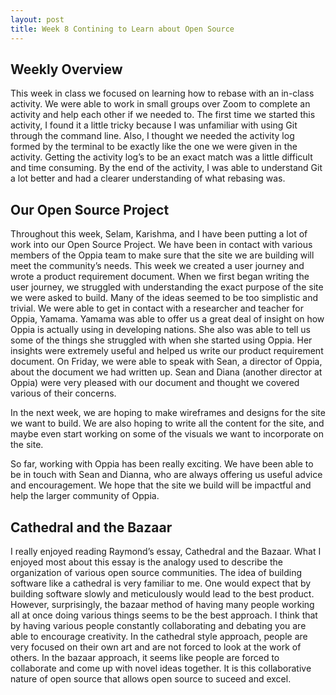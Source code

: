 ```yaml
---
layout: post
title: Week 8 Contining to Learn about Open Source
---
```


Weekly Overview
----------------
This week in class we focused on learning how to rebase with an in-class activity. We were able to work in small groups over Zoom to complete an activity and help each other if we needed to. The first time we started this activity, I found it a little tricky because I was unfamiliar with using Git through the command line. Also, I thought we needed the activity log formed by the terminal to be exactly like the one we were given in the activity. Getting the activity log’s to be an exact match was a little difficult and time consuming. By the end of the activity, I was able to understand Git a lot better and had a clearer understanding of what rebasing was. 

Our Open Source Project
-----------------------
Throughout this week, Selam, Karishma, and I have been putting a lot of work into our Open Source Project. We have been in contact with various members of the Oppia team to make sure that the site we are building will meet the community’s needs. This week we created a user journey and wrote a product requirement document. When we first began writing the user journey, we struggled with understanding the exact purpose of the site we were asked to build. Many of the ideas seemed to be too simplistic and trivial. We were able to get in contact with a researcher and teacher for Oppia, Yamama. Yamama was able to offer us a great deal of insight on how Oppia is actually using in developing nations. She also was able to tell us some of the things she struggled with when she started using Oppia. Her insights were extremely useful and helped us write our product requirement document. On Friday, we were able to speak with Sean, a director of Oppia, about the document we had written up. Sean and Diana (another director at Oppia) were very pleased with our document and thought we covered various of their concerns. 

In the next week, we are hoping to make wireframes and designs for the site we want to build. We are also hoping to write all the content for the site, and maybe even start working on some of the visuals we want to incorporate on the site. 

So far, working with Oppia has been really exciting. We have been able to be in touch with Sean and Dianna, who are always offering us useful advice and encouragement. We hope that the site we build will be impactful and help the larger community of Oppia. 

Cathedral and the Bazaar
-------------------------
I really enjoyed reading Raymond’s essay, Cathedral and the Bazaar. What I enjoyed most about this essay is the analogy used to describe the organization of various open source communities. The idea of building software like a cathedral is very familiar to me. One would expect that by building software slowly and meticulously would lead to the best product. However, surprisingly, the bazaar method of having many people working all at once doing various things seems to be the best approach. I think that by having various people constantly collaborating and debating you are able to encourage creativity. In the cathedral style approach, people are very focused on their own art and are not forced to look at the work of others. In the bazaar approach, it seems like people are forced to collaborate and come up with novel ideas together. It is this collaborative nature of open source that allows open source to suceed and excel. 
